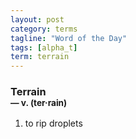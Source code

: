 ```yaml
---
layout: post
category: terms
tagline: "Word of the Day"
tags: [alpha_t]
term: terrain
---
```


<h3>Terrain<br/> <small>&mdash; v. (ter<span>&middot;</span>rain)</small></h3>
<p><ol>
<li>to rip droplets</li>
</ol></p>
